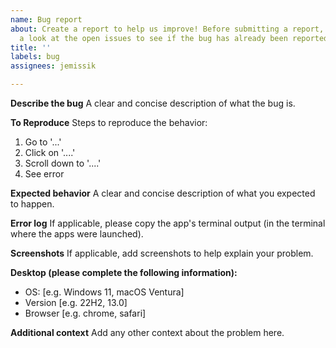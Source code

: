 ```yaml
---
name: Bug report
about: Create a report to help us improve! Before submitting a report, please take
  a look at the open issues to see if the bug has already been reported.
title: ''
labels: bug
assignees: jemissik

---
```


**Describe the bug**
A clear and concise description of what the bug is.

**To Reproduce**
Steps to reproduce the behavior:
1. Go to '...'
2. Click on '....'
3. Scroll down to '....'
4. See error

**Expected behavior**
A clear and concise description of what you expected to happen.

**Error log**
If applicable, please copy the app's terminal output (in the terminal where the apps were launched). 

**Screenshots**
If applicable, add screenshots to help explain your problem.

**Desktop (please complete the following information):**
 - OS: [e.g. Windows 11, macOS Ventura]
 - Version [e.g. 22H2, 13.0]
 - Browser [e.g. chrome, safari]

**Additional context**
Add any other context about the problem here.

